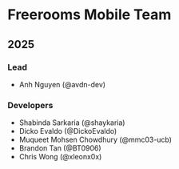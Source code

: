 # Freerooms Mobile Team

## 2025

### Lead

- Anh Nguyen (@avdn-dev)

### Developers

- Shabinda Sarkaria (@shaykaria)
- Dicko Evaldo (@DickoEvaldo)
- Muqueet Mohsen Chowdhury (@mmc03-ucb)
- Brandon Tan (@BT0906)
- Chris Wong (@xleonx0x)